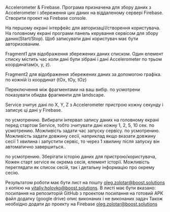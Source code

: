 Accelerometer & Firebase.
Програма призначена для збору даних з Accelerometer і збереження цих даних на віддаленому сервері Firebase.
Створити проект на Firebase console.

На першому екрані інтерфейс для авторизації/створення користувача.
На головному екрані програми панель керування сервісом для збору даних(Start/Stop).
Щоб записувати дані користувач має бути авторизованим.

Fragment1 для відображення збережених даних списком.
Один елемент списку містить час коли дані були зібрані і дані Accelerometer по трьом координатам(x, y, z).

Fragment2 для відображення збережених даних за допомогою графіка. по кожній із координат (tOx, tOy, tOz)

Переключення між фрагментами на ваш вибір.
по усмотрени показувати обидва фрагменти для landscape.

Service зчитує дані по  X, Y, Z з Accelerometer пристрою кожну секунду і записує ці дані у Firebase.

по усмотрению. Вибирати інтервал запису даних на головному екрані перед стартом Service, тобто зчитувати дані кожну 1, 2, 5, 10 сек.
по усмотрению. Можливість задати час запуску сервісу.
по усмотрению. Можливість задати довжину сесії, наприклад якщо вказати довжину сесії 1 хвилина і запустити сервіс, то через 1 хвилину після запуску він автоматично завершиться..

по усмотрению. Зберігати історію даних для пристрою/користувача, Кожен старт service як окрема сесія, елемент історії. Можливість переглядати як список сесій, так і детальну інформацію про окрему сесію.

Результатом роботи має бути лист на пошту oleg.zolotar@boost.solutions з копією на  vitaliy.holovko@boost.solutions. 
В листі має бути вказано:
посилання на репозиторій GitHub з проектом
посилання на готовий APK файл додатку (google drive)
опис виконаних і не виконаних задач
Також необхідно додати до проекту на Firebase oleg.zolotar@boost.solutions
